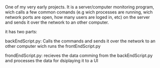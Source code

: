 One of my very early projects. It is a server/computer monitoring program, wich calls 
a few common comands (e.g wich processes are running, wich network ports are open, how many users are loged in, etc) on the server and sends it over the network to an other computer.

it has two parts:

backEndScript.py:
  Calls the commands and sends it over the 
  network to an other computer wich runs the frontEndScript.py

frondEndScript.py:
  recieves the data comming from the backEndScript.py
  and processes the data for dsiplaying it to a UI 
